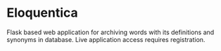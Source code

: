 # Eloquentica
Flask based web application for archiving words with its definitions and synonyms in database. Live application access requires registration.
